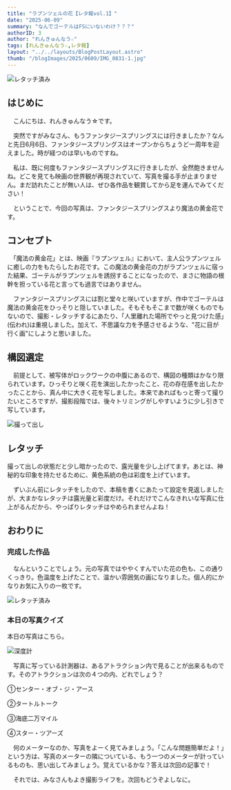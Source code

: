 ```yaml
---
title: "ラプンツェルの花【レタ報vol.1】"
date: "2025-06-09"
summary: "なんでゴーテルはFSにいないわけ？？？"
authorID: 3
author: "れんきゅんなう☆"
tags: [れんきゅんなう☆,レタ報]
layout: "../../layouts/BlogPostLayout.astro"
thumb: "/blogImages/2025/0609/IMG_0831-1.jpg"
---
```

![レタッチ済み](/blogImages/2025/0609/IMG_0831-1.jpg)

## はじめに
　こんにちは、れんきゅんなう☆です。

　突然ですがみなさん、もうファンタジースプリングスには行きましたか？なんと先日6月6日、ファンタジースプリングスはオープンからちょうど一周年を迎えました。時が経つのは早いものですね。

　私は、既に何度もファンタジースプリングスに行きましたが、全然飽きませんね。どこを見ても映画の世界観が再現されていて、写真を撮る手が止まりません。まだ訪れたことが無い人は、ぜひ各作品を観賞してから足を運んでみてください！

　ということで、今回の写真は、ファンタジースプリングスより魔法の黄金花です。

## コンセプト
　「魔法の黄金花」とは、映画『ラプンツェル』において、主人公ラプンツェルに癒しの力をもたらしたお花です。この魔法の黄金花の力がラプンツェルに宿った結果、ゴーテルがラプンツェルを誘拐することになったので、まさに物語の根幹を担っている花と言っても過言ではありません。


　ファンタジースプリングスには割と堂々と咲いていますが、作中でゴーテルは魔法の黄金花をひっそりと隠していました。そもそもそこまで数が咲くものでもないので、撮影・レタッチするにあたり、「人里離れた場所でやっと見つけた感」(伝われ)は重視しました。加えて、不思議な力を予感させるような、"花に目が行く画"にしようと思いました。

## 構図選定
　前提として、被写体がロックワークの中腹にあるので、構図の種類はかなり限られています。ひっそりと咲く花を演出したかったこと、花の存在感を出したかったことから、真ん中に大きく花を写しました。本来であればもっと寄って撮りたいところですが、撮影段階では、後々トリミングがしやすいように少し引きで写しています。


![撮って出し](/blogImages/2025/0609/IMG_0831.jpg)

## レタッチ

 撮って出しの状態だと少し暗かったので、露光量を少し上げてます。あとは、神秘的な印象を持たせるために、黄色系統の色は彩度を上げています。

　ずいぶん前にレタッチをしたので、本稿を書くにあたって設定を見返しましたが、大まかなレタッチは露光量と彩度だけ。それだけでこんなきれいな写真に仕上がるんだから、やっぱりレタッチはやめられませんよね！


## おわりに

### 完成した作品

　なんということでしょう。元の写真ではややくすんでいた花の色も、この通りくっきり。色温度を上げたことで、温かい雰囲気の画になりました。個人的にかなりお気に入りの一枚です。

![レタッチ済み](/blogImages/2025/0609/IMG_0831-1.jpg)

### 本日の写真クイズ
 本日の写真はこちら。

![深度計](/blogImages/2025/0609/IMG_4107.jpg)

　写真に写っている計測器は、あるアトラクション内で見ることが出来るものです。そのアトラクションは次の４つの内、どれでしょう？

①センター・オブ・ジ・アース

②タートルトーク

③海底二万マイル

④スター・ツアーズ

　何のメーターなのか、写真をよーく見てみましょう。「こんな問題簡単だよ！」という方は、写真のメーターの隣についている、もう一つのメーターが計っているものも、思い出してみましょう。覚えているかな？答えは次回の記事で！

　それでは、みなさんもよき撮影ライフを。次回もどうぞよしなに。
